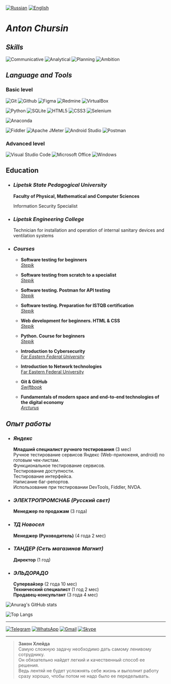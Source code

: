 [![Russian](https://img.shields.io/badge/Russian-beige?style=flat)](https://github.com/N7KA/N7KA/blob/main/README.md)
[![English](https://img.shields.io/badge/English-green?style=flat)](https://github.com/N7KA/N7KA/blob/Second/README_EN.md)

# ***Anton Chursin***

## ***Skills***
![Communicative](https://img.shields.io/badge/Communicative-beige?style=for-the-badge)
![Analytical](https://img.shields.io/badge/Analytical-beige?style=for-the-badge)
![Planning](https://img.shields.io/badge/Planning-beige?style=for-the-badge)
![Ambition](https://img.shields.io/badge/Ambition-beige?style=for-the-badge)

## ***Language and Tools***

### **Basic level**
![Git](https://img.shields.io/badge/Git-F05032?style=for-the-badge&logo=git&logoColor=white)
![Github](https://img.shields.io/badge/Github-181717?style=for-the-badge&logo=github&logoColor=white)
![Figma](https://img.shields.io/badge/figma-F24E1E?style=for-the-badge&logo=figma&logoColor=black)
![Redmine](https://img.shields.io/badge/redmine-B32024?style=for-the-badge&logo=redmine&logoColor=white)
![VirtualBox](https://img.shields.io/badge/virtualbox-183A61?style=for-the-badge&logo=virtualbox&logoColor=white)

![Python](https://img.shields.io/badge/python-3776AB?style=for-the-badge&logo=python&logoColor=yellow)
![SQLite](https://img.shields.io/badge/sqlite-003B57?style=for-the-badge&logo=sqlite&logoColor=A6A9AA)
![HTML5](https://img.shields.io/badge/HTML5-E34F26?style=for-the-badge&logo=HTML5&logoColor=white)
![CSS3](https://img.shields.io/badge/css3-1572B6?style=for-the-badge&logo=css3&logoColor=white)
![Selenium](https://img.shields.io/badge/selenium-43B02A?style=for-the-badge&logo=selenium&logoColor=black)

![Anaconda](https://img.shields.io/badge/anaconda-44A833?style=for-the-badge&logo=anaconda&logoColor=black)

![Fiddler](https://img.shields.io/badge/fiddler-green?style=for-the-badge&logo=fiddler&logoColor=white)
![Apache JMeter](https://img.shields.io/badge/apache%20jmeter-D22128?style=for-the-badge&logo=apachejmeter&logoColor=white)
![Android Studio](https://img.shields.io/badge/android%20studio-0078D6?style=for-the-badge&logo=androidstudio&logoColor=green)
![Postman](https://img.shields.io/badge/postman-FF6C37?style=for-the-badge&logo=postman&logoColor=white)

### **Advanced level**

![Visual Studio Code](https://img.shields.io/badge/visual%20studio%20code-007ACC?style=for-the-badge&logo=visualstudiocode&logoColor=black)
![Microsoft Office](https://img.shields.io/badge/ms%20office-D83B01?style=for-the-badge&logo=microsoftoffice&logoColor=black)
![Windows](https://img.shields.io/badge/windows-3DDC84?style=for-the-badge&logo=windows&logoColor=black)

## Education

+ ### ***Lipetsk State Pedagogical University***

  **Faculty of Physical, Mathematical and Computer Sciences**

  Information Security Specialist

+ ### ***Lipetsk Engineering College***

  Technician for installation and operation of internal sanitary devices and ventilation systems

+ ### ***Courses***

  + **Software testing for beginners**  
*[Stepik](https://github.com/N7KA/N7KA/blob/main/Certificates/Тестирование%20ПО%20для%20начинающих.jpg)*

  + **Software testing from scratch to a specialist**  
*[Stepik](https://github.com/N7KA/N7KA/blob/main/Certificates/Тестирование%20ПО%20с%20нуля%20до%20специалиста.jpg)*

  + **Software testing. Postman for API testing**  
*[Stepik](https://github.com/N7KA/N7KA/blob/main/Certificates/Тестирование%20ПО.%20Postman%20для%20тестирования%20API.jpg)*

  + **Software testing. Preparation for ISTQB certification**  
*[Stepik](https://github.com/N7KA/N7KA/blob/main/Certificates/Тестирование%20ПО.%20Подготовка%20к%20сертификации%20ISTQB.jpg)*

  + **Web development for beginners. HTML & CSS**  
*[Stepik](https://github.com/N7KA/N7KA/blob/main/Certificates/Веб-разработка%20для%20начинающих.%20HTML%20и%20CSS.jpg)*

  + **Python. Course for beginners**  
*[Stepik](https://github.com/N7KA/N7KA/blob/main/Certificates/Python.%20Курс%20для%20начинающих.jpg)*

  + **Introduction to Cybersecurity**  
*[Far Eastern Federal University](https://github.com/N7KA/N7KA/blob/main/Certificates/Введение%20в%20кибербезопасность.jpg)*

  + **Introduction to Network technologies**  
[Far Eastern Federal University](https://github.com/N7KA/N7KA/blob/main/Certificates/Введение%20в%20сетевые%20технологии.jpg)

  + **Git & GitHub**  
*[Swiftbook](https://github.com/N7KA/N7KA/blob/main/Certificates/Изучаем%20Git%20И%20GitHub.jpg)*

  + **Fundamentals of modern space and end-to-end technologies of the digital economy**  
*[Arcturus](https://github.com/N7KA/N7KA/blob/main/Certificates/Основы%20современных%20космических%20и%20сквозных%20технологий%20цифровой%20экономики.jpg)*

## ***Опыт работы***

+ ### ***Яндекс***  

  **Младший специалист ручного тестирования**  (3 мес)  
  Ручное тестирование сервисов Яндекc (Web-приложеня, android) по готовым чек-листам.  
  Функциональное тестирование сервисов.  
  Тестирование доступности.  
  Тестирование интерфейса.  
  Написание баг-репортов.  
  Использование при тестировании DevTools, Fiddler, NVDA.

+ ### ***ЭЛЕКТРОПРОМСНАБ (Русский свет)***  

  **Менеджер по продажам** (3 года)

+ ### ***ТД Новосел***

  **Менеджер (Руководитель)** (4 года 2 мес)

+ ### ***ТАНДЕР (Сеть магазинов Магнит)***  

  **Директор** (1 год)

+ ### ***ЭЛЬДОРАДО***  

  **Супервайзер** (2 года 10 мес)  
  **Технический специалист** (1 год 2 мес)  
  **Продавец-консультант** (3 года 4 мес)

![Anurag's GitHub stats](https://github-readme-stats.vercel.app/api?username=N7KA&count_private=true&show_icons=true&theme=white&locale=ru&custom_title=Антон%20Чурсин.%20Статистика%20GitHub)

![Top Langs](https://github-readme-stats.vercel.app/api/top-langs/?username=N7KA)

---
[![Telegram](https://img.shields.io/badge/Telegram-white?style=social&logo=Telegram&logoColor=26A5E4)](https://t.me/xn7kax)
[![WhatsApp](https://img.shields.io/badge/WhatsApp-white?style=social&logo=WhatsApp&logoColor=25D366)]()
[![Gmail](https://img.shields.io/badge/Gmail-white?style=social&logo=Gmail&logoColor=EA4335)](mailto:anton.a.chursin@gmail.com)
[![Skype](https://img.shields.io/badge/Skype-white?style=social&logo=Skype&logoColor=26A5E4)](https://join.skype.com/invite/E8LfPXIfr4Mv)

---
> **Закон Хлейда**  
> Самую сложную задачу необходимо дать самому ленивому сотруднику.  
> Он обязательно найдет легкий и качественный способ ее решения.  
> Ведь лентяй не будет усложнять себе жизнь и выполнит работу сразу хорошо, чтобы потом не надо было ее переделывать.
